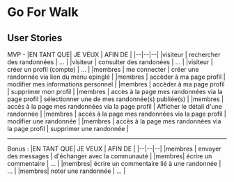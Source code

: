 # Go For Walk

## User Stories

MVP -
|EN TANT QUE| JE VEUX | AFIN DE |
|--|--|--|
|visiteur | rechercher des randonnées | ... |
|visiteur | consulter des randonées | ... |
|visiteur | créer un profil (compte) | ... |
|membres | me connecter | créer une randonnée via lien du menu epinglé |
|membres | accèder à ma page profil | modifier mes informations personnel |
|membres | accèder à ma page profil | supprimer mon profil |
|membres | accès à la page mes randonnées via la page profil | sélectionner une de mes randonnée(s) publiée(s) |
|membres | accès à la page mes randonnées via la page profil | Afficher le détail d'une randonnée |
|membres | accès à la page mes randonnées via la page profil | modifier une randonnée |
|membres | accès à la page mes randonnées via la page profil | supprimer une randonnée |

---

Bonus :
|EN TANT QUE| JE VEUX | AFIN DE |
|--|--|--|
|membres | envoyer des messages | d'échanger avec la communauté |
|membres| écrire un commentaire | ... |
|membres| écrire un commentaire lié à une randonnée | ... |
|membres| noter une randonnée | ... |
